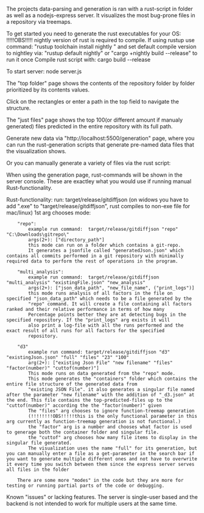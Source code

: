 The projects data-parsing and generation is ran with a rust-script in folder as well as a nodejs-express server.
It visualizes the most bug-prone files in a repository via treemaps.

To get started you need to generate the rust executables for your OS:
!!!!!OBS!!!!! nightly version of rust is required to compile. If using rustup use command: "rustup toolchain install nightly " and set default compile version to nightley via: "rustup default nightly" or "cargo +nightly build --release" to run it once
Compile rust script with: cargo build --release

To start server: node server.js

The "top folder" page shows the contents of the repository folder by folder prioritized by its contents values.

Click on the rectangles or enter a path in the top field to navigate the structure.

The "just files" page shows the top 100(or different amount if manualy generated) files predicted in the entire repository with its full path.

Generate new data via "http://localhost:5500/generation" page, where you can run the rust-generation scripts that generate pre-named data files that the visualization shows.

Or you can manually generate a variety of files via the rust script:

When using the generation page, rust-commands will be shown in the server console. These are exactley what you would use if running manual Rust-functionality.

Rust-functionality:
run: target/release/gitdiffjson
    (on widows you have to add ".exe" to "target/release/gitdiffjson", rust compiles to non-exe file for mac/linux)
    1st arg chooses mode:

        "repo":
            example run command:  target/release/gitdiffjson "repo" "C:\Downloads\gitrepo\"
            args(2+): ["directory_path"]
            this mode can run on a folder which contains a git-repo.
            It generates a jsonfile called "generatedJson.json" which contains all commits performed in a git repository with minimally required data to perform the rest of operations in the program.

        "multi_analysis":
            example run command:  target/release/gitdiffjson "multi_analysis" "existingFile.json" "new_analysis"
            args(2+): ["json_data_path", "new_file_name", ("print_logs")]
            this mode runs analysis of all factors in the file on specified "json_data_path" which needs to be a file generated by the
            "repo" command. It will create a file containing all factors ranked and their relative performance in terms of how many
            Percentage points better they are at detecting bugs in the specified repository. If the "print_logs" arg exists it will
            also print a log-file with all the runs performed and the exact result of all runs for all factors for the specified
            repository.

        "d3"
            example run command: target/release/gitdiffjson "d3" "existingJson.json" "full" "files" "23" "100"
            arg(2+): ["existing Json File" "new filename" "files" "factor(number)" "cuttof(number)"]
            This mode runs on data generated from the "repo" mode.
            This mode generates the "containers" folder which contains the entire file structure of the generated data from
            "existing JSON File". it also generates a singular file named after the parameter "new filename" with the addition of "_d3.json" at the end. This file contains the top-predicted-files up to the "cuttof(number)" according the the "factor(number)" given
            The "files" arg chooses to ignore function-treemap generation
            (!!!!!!!!OBS!!!!!this is the only functional parameter in this arg currently as function-treemap generation is not functional.)
            the "factor" arg is a number and chooses what factor is used to generage both the container folder and singular file.
            the "cuttof" arg chooses how many file items to display in the singular file generated.
            The visualization uses the name "full" for its generation, but you can manually enter a file as a get-parameter in the search bar if you want to generate multiple different ones and not have to overwrite it every time you switch between them since the express server serves all files in the folder

        There are some more "modes" in the code but they are more for testing or running partial parts of the code or debugging.
Known "issues" or lacking features.
The server is single-user based and the backend is not intended to work for multiple users at the same time.
